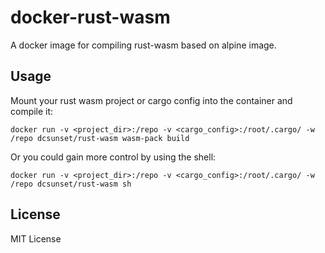 # docker-rust-wasm

A docker image for compiling rust-wasm based on alpine image.

## Usage

Mount your rust wasm project or cargo config into the container and compile it:

```
docker run -v <project_dir>:/repo -v <cargo_config>:/root/.cargo/ -w /repo dcsunset/rust-wasm wasm-pack build
```

Or you could gain more control by using the shell:

```
docker run -v <project_dir>:/repo -v <cargo_config>:/root/.cargo/ -w /repo dcsunset/rust-wasm sh
```


## License

MIT License
